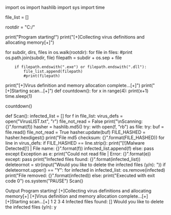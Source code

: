 import os
import hashlib
import sys
import time

file_list = []

rootdir = "C:/"

print("Program starting!")
print("[+]Collecting virus definitions and allocating memory[+]")

for subdir, dirs, files in os.walk(rootdir):
    for file in files:
        #print os.path.join(subdir, file)
        filepath = subdir + os.sep + file

        if filepath.endswith(".exe") or filepath.endswith(".dll"):
            file_list.append(filepath)
            #print(filepath)

print("[+]Virus definition and memory allocation complete...[+]")
print("[+]Starting scan...[+]")
def countdown():
    for x in range(4):
        print(x+1)
        time.sleep(1)

countdown()

def Scan():
    infected_list = []
    for f in file_list:
        virus_defs = open("VirusLIST.txt", "r")
        file_not_read = False
        print("\nScanning: {}".format(f))
        hasher = hashlib.md5()
        try:
            with open(f, "rb") as file:
                try:
                    buf = file.read()
                    file_not_read = True
                    hasher.update(buf)
                    FILE_HASHED = hasher.hexdigest()
                    print("File md5 checksum: {}".format(FILE_HASHED))
                    for line in virus_defs:
                        if FILE_HASHED == line.strip():
                            print("[!]Malware Detected[!] | File name: {}".format(f))
                            infected_list.append(f)
                        else:
                            pass
                except Exception as e:
                    print("Could not read file | Error: {}".format(e))
        except:
            pass
    print("Infected files found: {}".format(infected_list))
    deleteornot = str(input("Would you like to delete the infected files (y/n): "))
    if deleteornot.upper() == "Y":
        for infected in infected_list:
            os.remove(infected)
            print("File removed: {}".format(infected))
    else:
        print("Executed with exit code 0")
        os.system("PAUSE")
Scan()

Output
Program starting!
[+]Collecting virus definitions and allocating memory[+]
[+]Virus definition and memory allocation complete...[+]
[+]Starting scan...[+]
1
2
3
4
Infected files found: []
Would you like to delete the infected files (y/n): y
